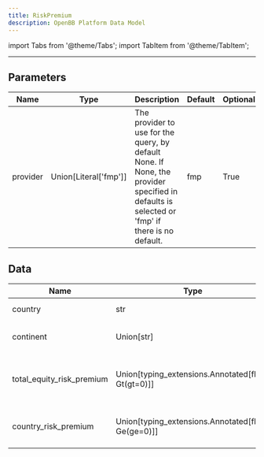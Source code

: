 ```yaml
---
title: RiskPremium
description: OpenBB Platform Data Model
---
```



import Tabs from '@theme/Tabs';
import TabItem from '@theme/TabItem';


---

## Parameters

<Tabs>
<TabItem value="standard" label="Standard">

| Name | Type | Description | Default | Optional |
| ---- | ---- | ----------- | ------- | -------- |
| provider | Union[Literal['fmp']] | The provider to use for the query, by default None. If None, the provider specified in defaults is selected or 'fmp' if there is no default. | fmp | True |
</TabItem>

</Tabs>

## Data

<Tabs>
<TabItem value="standard" label="Standard">

| Name | Type | Description |
| ---- | ---- | ----------- |
| country | str | Market country. |
| continent | Union[str] | Continent of the country. |
| total_equity_risk_premium | Union[typing_extensions.Annotated[float, Gt(gt=0)]] | Total equity risk premium for the country. |
| country_risk_premium | Union[typing_extensions.Annotated[float, Ge(ge=0)]] | Country-specific risk premium. |
</TabItem>

</Tabs>

